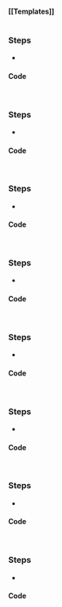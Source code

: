 #### [[Templates]]

# 
### Steps
* 

#### Code
```python

```

# 
### Steps
* 

#### Code
```python

```


# 
### Steps
* 

#### Code
```python

```


# 
### Steps
* 

#### Code
```python

```


# 
### Steps
* 

#### Code
```python

```

# 
### Steps
* 

#### Code
```python

```


# 
### Steps
* 

#### Code
```python

```


# 
### Steps
* 

#### Code
```python

```